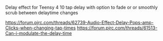 Delay effect for Teensy 4
10 tap delay with option to fade or or smoothly scrub between delaytime changes 

https://forum.pjrc.com/threads/62739-Audio-Effect-Delay-Pops-amp-Clicks-when-changing-tap-times
https://forum.pjrc.com/threads/61513-Can-i-modulate-the-delay-time

